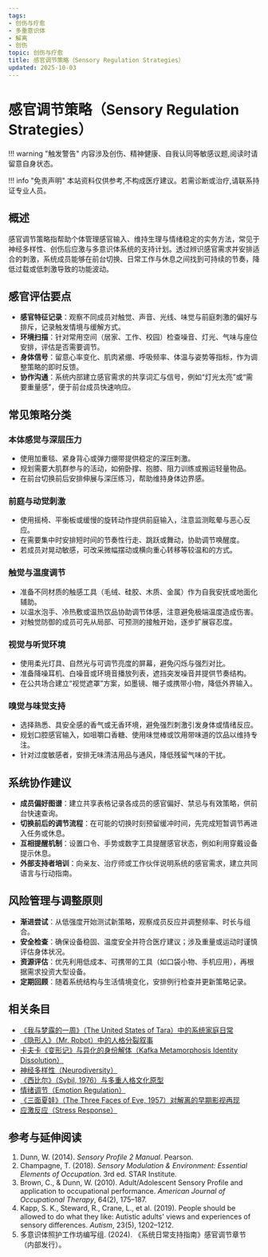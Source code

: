 ```yaml
---
tags:
- 创伤与疗愈
- 多重意识体
- 解离
- 创伤
topic: 创伤与疗愈
title: 感官调节策略（Sensory Regulation Strategies）
updated: 2025-10-03
---
```


# 感官调节策略（Sensory Regulation Strategies）

!!! warning "触发警告"
    内容涉及创伤、精神健康、自我认同等敏感议题,阅读时请留意自身状态。

!!! info "免责声明"
    本站资料仅供参考,不构成医疗建议。若需诊断或治疗,请联系持证专业人员。

## 概述

感官调节策略指帮助个体管理感官输入、维持生理与情绪稳定的实务方法，常见于神经多样性、创伤后应激与多意识体系统的支持计划。透过辨识感官需求并安排适合的刺激，系统成员能够在前台切换、日常工作与休息之间找到可持续的节奏，降低过载或低刺激导致的功能波动。

## 感官评估要点

- **感官特征记录**：观察不同成员对触觉、声音、光线、味觉与前庭刺激的偏好与排斥，记录触发情境与缓解方式。
- **环境扫描**：针对常用空间（居家、工作、校园）检查噪音、灯光、气味与座位安排，评估是否需要调节。
- **身体信号**：留意心率变化、肌肉紧绷、呼吸频率、体温与姿势等指标，作为调整策略的即时反馈。
- **协作沟通**：系统内部建立感官需求的共享词汇与信号，例如“灯光太亮”或“需要重量感”，便于前台成员快速响应。

## 常见策略分类

### 本体感觉与深层压力

- 使用加重毯、紧身背心或弹力绷带提供稳定的深压刺激。
- 规划需要大肌群参与的活动，如俯卧撑、抱膝、阻力训练或搬运轻量物品。
- 在前台切换前后安排伸展与深压练习，帮助维持身体边界感。

### 前庭与动觉刺激

- 使用摇椅、平衡板或缓慢的旋转动作提供前庭输入，注意监测眩晕与恶心反应。
- 在需要集中时安排短时间的节奏性行走、跳跃或舞动，协助调节唤醒度。
- 若成员对晃动敏感，可改采微幅摆动或横向重心转移等较温和的方式。

### 触觉与温度调节

- 准备不同材质的触感工具（毛绒、硅胶、木质、金属）作为自我安抚或地面化辅助。
- 以温水泡手、冷热敷或温热饮品协助调节体感，注意避免极端温度造成伤害。
- 对触觉防御的成员可先从局部、可预测的接触开始，逐步扩展容忍度。

### 视觉与听觉环境

- 使用柔光灯具、自然光与可调节亮度的屏幕，避免闪烁与强烈对比。
- 准备降噪耳机、白噪音或环境音播放列表，遮挡突发噪音并提供节奏结构。
- 在公共场合建立“视觉遮罩”方案，如墨镜、帽子或携带小物，降低外界输入。

### 嗅觉与味觉支持

- 选择熟悉、具安全感的香气或无香环境，避免强烈刺激引发身体或情绪反应。
- 规划口腔感官输入，如咀嚼口香糖、使用味觉棒或饮用带味道的饮品以维持专注。
- 针对过度敏感者，安排无味清洁用品与通风，降低残留气味的干扰。

## 系统协作建议

- **成员偏好图谱**：建立共享表格记录各成员的感官偏好、禁忌与有效策略，供前台快速查询。
- **切换前后的调节流程**：在可能的切换时刻预留缓冲时间，先完成短暂调节再进入任务或休息。
- **互相提醒机制**：设置口令、手势或数字工具提醒感官状态，例如利用穿戴设备提示休息。
- **外部支持者培训**：向亲友、治疗师或工作伙伴说明系统的感官需求，建立共同语言与行动指南。

## 风险管理与调整原则

- **渐进尝试**：从低强度开始测试新策略，观察成员反应并调整频率、时长与组合。
- **安全检查**：确保设备稳固、温度安全并符合医疗建议；涉及重量或运动时谨慎评估身体状况。
- **资源评估**：优先利用低成本、可携带的工具（如口袋小物、手机应用），再根据需求投资大型设备。
- **定期回顾**：随着系统结构与生活情境变化，安排例行检查并更新策略记录。

## 相关条目

- [《我与梦露的一周》（The United States of Tara）中的系统家庭日常](United-States-Of-Tara-System-Daily-Life.md)
- [《隐形人》（Mr. Robot）中的人格分裂叙事](Mr-Robot-DID-Narrative.md)
- [卡夫卡《变形记》与异化的身份解体（Kafka Metamorphosis Identity Dissolution）](Kafka-Metamorphosis-Identity-Dissolution.md)
- [神经多样性（Neurodiversity）](Neurodiversity.md)
- [《西比尔》（Sybil, 1976）与多重人格文化原型](Sybil-1976-Cultural-Prototype.md)
- [情绪调节（Emotion Regulation）](Emotion-Regulation.md)
- [《三面夏娃》（The Three Faces of Eve, 1957）对解离的早期影视再现](Three-Faces-Of-Eve-1957-Dissociation.md)
- [应激反应（Stress Response）](Stress-Response.md)

## 参考与延伸阅读

1. Dunn, W. (2014). *Sensory Profile 2 Manual*. Pearson.
2. Champagne, T. (2018). *Sensory Modulation & Environment: Essential Elements of Occupation*. 3rd ed. STAR Institute.
3. Brown, C., & Dunn, W. (2010). Adult/Adolescent Sensory Profile and application to occupational performance. *American Journal of Occupational Therapy*, 64(2), 175–187.
4. Kapp, S. K., Steward, R., Crane, L., et al. (2019). People should be allowed to do what they like: Autistic adults' views and experiences of sensory differences. *Autism*, 23(5), 1202–1212.
5. 多意识体照护工作坊编写组. (2024). 《系统日常支持指南》感官调节章节（内部发行）。
